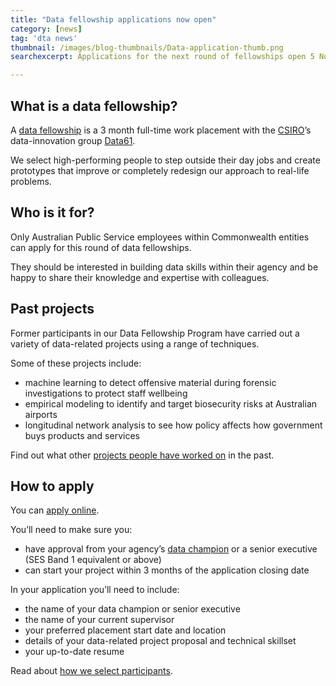 ```yaml
---
title: "Data fellowship applications now open"
category: [news]
tag: 'dta news'
thumbnail: /images/blog-thumbnails/Data-application-thumb.png
searchexcerpt: Applications for the next round of fellowships open 5 November and close 28 November 2018.

---
```

## What is a data fellowship?

A [data fellowship](https://beta.dta.gov.au/help-and-advice/learning-and-development/data-fellowship-program) is a 3 month full-time work placement with the [CSIRO](https://csiro.au)’s data-innovation group [Data61](https://www.data61.csiro.au/en/Who-we-are).

We select high-performing people to step outside their day jobs and create prototypes that improve or completely redesign our approach to real-life problems.

## Who is it for?

Only Australian Public Service employees within Commonwealth entities can apply for this round of data fellowships.

They should be interested in building data skills within their agency and be happy to share their knowledge and expertise with colleagues.

## Past projects

Former participants in our Data Fellowship Program have carried out a variety of data-related projects using a range of techniques.

Some of these projects include:

- machine learning to detect offensive material during forensic investigations to protect staff wellbeing
- empirical modeling to identify and target biosecurity risks at Australian airports
- longitudinal network analysis to see how policy affects how government buys products and services

Find out what other [projects people have worked on](https://beta.dta.gov.au/help-and-advice/learning-and-development/data-fellowship-program/current-and-past-data-fellows-and-their-work) in the past.

## How to apply

You can [apply online](https://ausdta.recruiterbox.com/jobs/774bd746e1db46b796fcb7eea5fc9c7a).

You’ll need to make sure you:
- have approval from your agency’s [data champion](https://data.gov.au/dataset/list-of-data-champions) or a senior executive (SES Band 1 equivalent or above)
- can start your project within 3 months of the application closing date

In your application you’ll need to include:
- the name of your data champion or senior executive
- the name of your current supervisor
- your preferred placement start date and location
- details of your data-related project proposal and technical skillset
- your up-to-date resume

Read about [how we select participants](https://beta.dta.gov.au/help-and-advice/learning-and-development/data-fellowship-program#how-we-select-participants).

